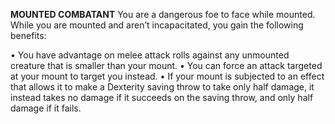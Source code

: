__**MOUNTED COMBATANT**__
You are a dangerous foe to face while mounted. While you are mounted and aren’t incapacitated, you gain the following benefits:

• You have advantage on melee attack rolls against any unmounted creature that is smaller than your mount.
• You can force an attack targeted at your mount to target you instead.
• If your mount is subjected to an effect that allows it to make a Dexterity saving throw to take only half damage, it instead takes no damage if it succeeds on the saving throw, and only half damage if it fails.